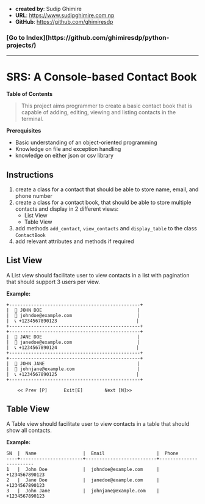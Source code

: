- **created by**: Sudip Ghimire
- **URL**: https://www.sudipghimire.com.np
- **GitHub**: https://github.com/ghimiresdp

<h3>[Go to Index](https://github.com/ghimiresdp/python-projects/)</h3><hr>

# SRS: A Console-based Contact Book

**Table of Contents**


> This project aims programmer to create a basic contact book that is capable
> of adding, editing, viewing and listing contacts in the terminal.

**Prerequisites**
- Basic understanding of an object-oriented programming
- Knowledge on file and exception handling
- knowledge on either json or csv library


## Instructions

1. create a class for a contact that should be able to store name, email, and
   phone number
2. create a class for a contact book, that should be able to store multiple
   contacts and display in 2 different views:
   - List View
   - Table View
4. add methods `add_contact`, `view_contacts` and `display_table` to the class
   `ContactBook`
5. add relevant attributes and methods if required

## List View

A List view should facilitate user to view contacts in a list with pagination
that should support 3 users per view.

**Example:**
```
+------------------------------------------------+
|  🙍 JOHN DOE                                   |
|  📧 johndoe@example.com                        |
|  📞 +1234567890123                             |
+------------------------------------------------+
+------------------------------------------------+
|  🙍 JANE DOE                                   |
|  📧 janedoe@example.com                        |
|  📞 +1234567890124                             |
+------------------------------------------------+
+------------------------------------------------+
|  🙍 JOHN JANE                                  |
|  📧 johnjane@example.com                       |
|  📞 +1234567890125                             |
+------------------------------------------------+

    << Prev [P]      Exit[E]        Next [N]>>
```

## Table View
A Table view should facilitate user to view contacts in a table that should show
all contacts.

**Example:**
```
SN  |  Name                 |  Email                   |  Phone
----+-----------------------+--------------------------+------------------------
1   |  John Doe             |  johndoe@example.com     |  +1234567890123
2   |  Jane Doe             |  janedoe@example.com     |  +1234567890123
3   |  John Jane            |  johnjane@example.com    |  +1234567890123

```
